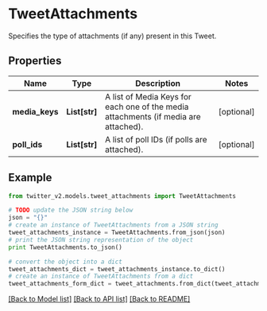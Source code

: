 # TweetAttachments

Specifies the type of attachments (if any) present in this Tweet.

## Properties
Name | Type | Description | Notes
------------ | ------------- | ------------- | -------------
**media_keys** | **List[str]** | A list of Media Keys for each one of the media attachments (if media are attached). | [optional] 
**poll_ids** | **List[str]** | A list of poll IDs (if polls are attached). | [optional] 

## Example

```python
from twitter_v2.models.tweet_attachments import TweetAttachments

# TODO update the JSON string below
json = "{}"
# create an instance of TweetAttachments from a JSON string
tweet_attachments_instance = TweetAttachments.from_json(json)
# print the JSON string representation of the object
print TweetAttachments.to_json()

# convert the object into a dict
tweet_attachments_dict = tweet_attachments_instance.to_dict()
# create an instance of TweetAttachments from a dict
tweet_attachments_form_dict = tweet_attachments.from_dict(tweet_attachments_dict)
```
[[Back to Model list]](../README.md#documentation-for-models) [[Back to API list]](../README.md#documentation-for-api-endpoints) [[Back to README]](../README.md)


